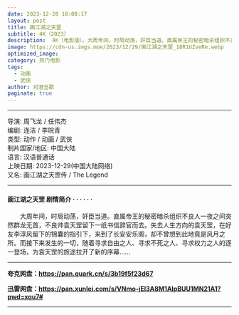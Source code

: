 ```yaml
---
date: 2023-12-28 18:08:17
layout: post
title: 画江湖之天罡
subtitle: 4K（2023）
description:  4K（电影版）。大周年间，时局动荡，奸臣当道。直属帝王的秘密暗杀组织不良人一夜之间突然群龙无首，不良帅袁天罡留下一纸书信辞官而去。失去人生方向的袁天罡，在好友李淳风留下的锦囊的指引下，来到了长安安乐阁，却不曾想到此地竟是风月之所...
image: https://cdn-us.imgs.moe/2023/12/29/画江湖之天罡_18R1UZveRe.webp
optimized_image: 
category: 热门电影
tags:
  - 动画
  - 武侠
author: 对酒当歌
paginate: true
---
```


---

导演: 周飞龙 / 任伟杰  
编剧: 连洁 / 李皖青  
类型: 动作 / 动画 / 武侠  
制片国家/地区: 中国大陆  
语言: 汉语普通话  
上映日期: 2023-12-29(中国大陆网络)  
又名: 画江湖之天罡传 / The Legend  

---

#### 画江湖之天罡 剧情简介 · · · · · ·

　　大周年间，时局动荡，奸臣当道。直属帝王的秘密暗杀组织不良人一夜之间突然群龙无首，不良帅袁天罡留下一纸书信辞官而去。失去人生方向的袁天罡，在好友李淳风留下的锦囊的指引下，来到了长安安乐阁，却不曾想到此地竟是风月之所。而接下来发生的一切，随着寻求自由之人、寻求不死之人、寻求权力之人的逐一登场，为袁天罡的旅途拉开了新的序幕……

---

**夸克网盘：<https://pan.quark.cn/s/3b19f5f23d67>**

**迅雷网盘：<https://pan.xunlei.com/s/VNmo-jEl3A8M1AlpBUU1MN21A1?pwd=xqu7#>**

---

